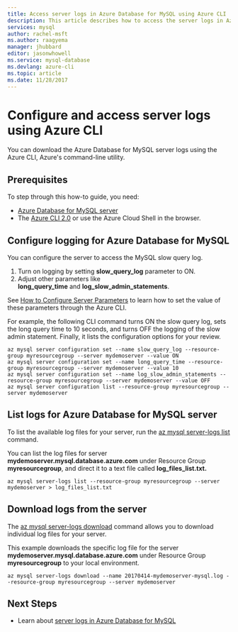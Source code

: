 ```yaml
---
title: Access server logs in Azure Database for MySQL using Azure CLI | Microsoft Docs
description: This article describes how to access the server logs in Azure Database for MySQL using the Azure CLI command line utility.
services: mysql
author: rachel-msft
ms.author: raagyema
manager: jhubbard
editor: jasonwhowell
ms.service: mysql-database
ms.devlang: azure-cli
ms.topic: article
ms.date: 11/28/2017
---
```

# Configure and access server logs using Azure CLI
You can download the Azure Database for MySQL server logs using the Azure CLI, Azure's command-line utility.

## Prerequisites
To step through this how-to guide, you need:
- [Azure Database for MySQL server](quickstart-create-mysql-server-database-using-azure-cli.md)
- The [Azure CLI 2.0](/cli/azure/install-azure-cli) or use the Azure Cloud Shell in the browser.

## Configure logging for Azure Database for MySQL
You can configure the server to access the MySQL slow query log.
1. Turn on logging by setting **slow\_query\_log** parameter to ON.
2. Adjust other parameters like **long\_query\_time** and **log\_slow\_admin\_statements**.

See [How to Configure Server Parameters](howto-configure-server-parameters-using-cli.md) to learn how to set the value of these parameters through the Azure CLI.

For example, the following CLI command turns ON the slow query log, sets the long query time to 10 seconds, and turns OFF the logging of the slow admin statement. Finally, it lists the configuration options for your review.
```azurecli-interactive
az mysql server configuration set --name slow_query_log --resource-group myresourcegroup --server mydemoserver --value ON
az mysql server configuration set --name long_query_time --resource-group myresourcegroup --server mydemoserver --value 10
az mysql server configuration set --name log_slow_admin_statements --resource-group myresourcegroup --server mydemoserver --value OFF
az mysql server configuration list --resource-group myresourcegroup --server mydemoserver
```

## List logs for Azure Database for MySQL server
To list the available log files for your server, run the [az mysql server-logs list](/cli/azure/mysql/server-logs#az_mysql_server_logs_list) command.

You can list the log files for server **mydemoserver.mysql.database.azure.com** under Resource Group **myresourcegroup**, and direct it to a text file called **log\_files\_list.txt.**
```azurecli-interactive
az mysql server-logs list --resource-group myresourcegroup --server mydemoserver > log_files_list.txt
```
## Download logs from the server
The [az mysql server-logs download](/cli/azure/mysql/server-logs#az_mysql_server_logs_download) command allows you to download individual log files for your server. 

This example downloads the specific log file for the server **mydemoserver.mysql.database.azure.com** under Resource Group **myresourcegroup** to your local environment.
```azurecli-interactive
az mysql server-logs download --name 20170414-mydemoserver-mysql.log --resource-group myresourcegroup --server mydemoserver
```

## Next Steps
- Learn about [server logs in Azure Database for MySQL](concepts-server-logs.md)
